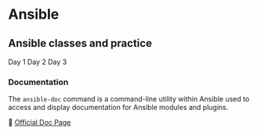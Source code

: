# Ansible

## Ansible classes and practice
Day 1
Day 2
Day 3
### Documentation
The `ansible-doc` command is a command-line utility within Ansible used to access and display documentation for Ansible modules and plugins.

🔗 [Official Doc Page](https://docs.ansible.com/ansible/latest/command_guide/cheatsheet.html)